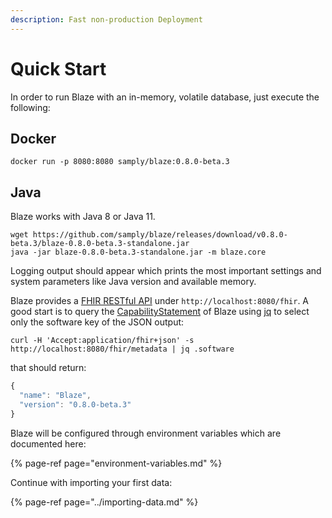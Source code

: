 ```yaml
---
description: Fast non-production Deployment
---
```


# Quick Start

In order to run Blaze with an in-memory, volatile database, just execute the following:

## Docker

```text
docker run -p 8080:8080 samply/blaze:0.8.0-beta.3
```

## Java

Blaze works with Java 8 or Java 11.

```text
wget https://github.com/samply/blaze/releases/download/v0.8.0-beta.3/blaze-0.8.0-beta.3-standalone.jar
java -jar blaze-0.8.0-beta.3-standalone.jar -m blaze.core
```

Logging output should appear which prints the most important settings and system parameters like Java version and available memory.

Blaze provides a [FHIR RESTful API](https://www.hl7.org/fhir/http.html) under `http://localhost:8080/fhir`. A good start is to query the [CapabilityStatement](https://www.hl7.org/fhir/capabilitystatement.html) of Blaze using [jq](https://stedolan.github.io/jq/) to select only the software key of the JSON output:

```text
curl -H 'Accept:application/fhir+json' -s http://localhost:8080/fhir/metadata | jq .software
```

that should return:

```javascript
{
  "name": "Blaze",
  "version": "0.8.0-beta.3"
}
```

Blaze will be configured through environment variables which are documented here:

{% page-ref page="environment-variables.md" %}

Continue with importing your first data:

{% page-ref page="../importing-data.md" %}

